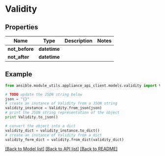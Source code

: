 # Validity


## Properties
Name | Type | Description | Notes
------------ | ------------- | ------------- | -------------
**not_before** | **datetime** |  | 
**not_after** | **datetime** |  | 

## Example

```python
from ansible.module_utils.appliance_api_client.models.validity import Validity

# TODO update the JSON string below
json = "{}"
# create an instance of Validity from a JSON string
validity_instance = Validity.from_json(json)
# print the JSON string representation of the object
print Validity.to_json()

# convert the object into a dict
validity_dict = validity_instance.to_dict()
# create an instance of Validity from a dict
validity_form_dict = validity.from_dict(validity_dict)
```
[[Back to Model list]](../README.md#documentation-for-models) [[Back to API list]](../README.md#documentation-for-api-endpoints) [[Back to README]](../README.md)


